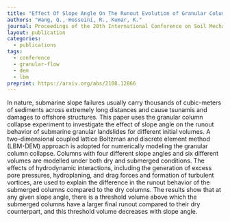 ```yaml
---
title: "Effect Of Slope Angle On The Runout Evolution of Granular Column Collapse for Varying Initial Volumes"
authors: "Wang, Q., Hosseini, R., Kumar, K."
journal: Proceedings of the 20th International Conference on Soil Mechanics and Geotechnical Engineering, Sydney 2021
layout: publication
categories: 
  - publications
tags:
  - conference
  - granular-flow
  - dem
  - lbm
preprint: https://arxiv.org/abs/2108.12866
---
```


In nature, submarine slope failures usually carry thousands of cubic-meters of sediments across extremely long distances and cause tsunamis and damages to offshore structures. This paper uses the granular column collapse experiment to investigate the effect of slope angle on the runout behavior of submarine granular landslides for different initial volumes. A two-dimensional  coupled  lattice  Boltzman  and  discrete  element  method  (LBM-DEM)  approach  is  adopted  for  numerically modeling the granular column collapse. Columns with four different slope angles and six different volumes are modelled under both  dry  and  submerged  conditions.  The  effects  of  hydrodynamic  interactions,  including  the  generation  of  excess  pore pressures, hydroplaning, and drag forces and formation of turbulent vortices, are used to explain the difference in the runout behavior of the submerged columns compared to the dry columns. The results show that at any given slope angle, there is a threshold volume above which the submerged columns have a larger final runout compared to their dry counterpart, and this threshold volume decreases with slope angle.
